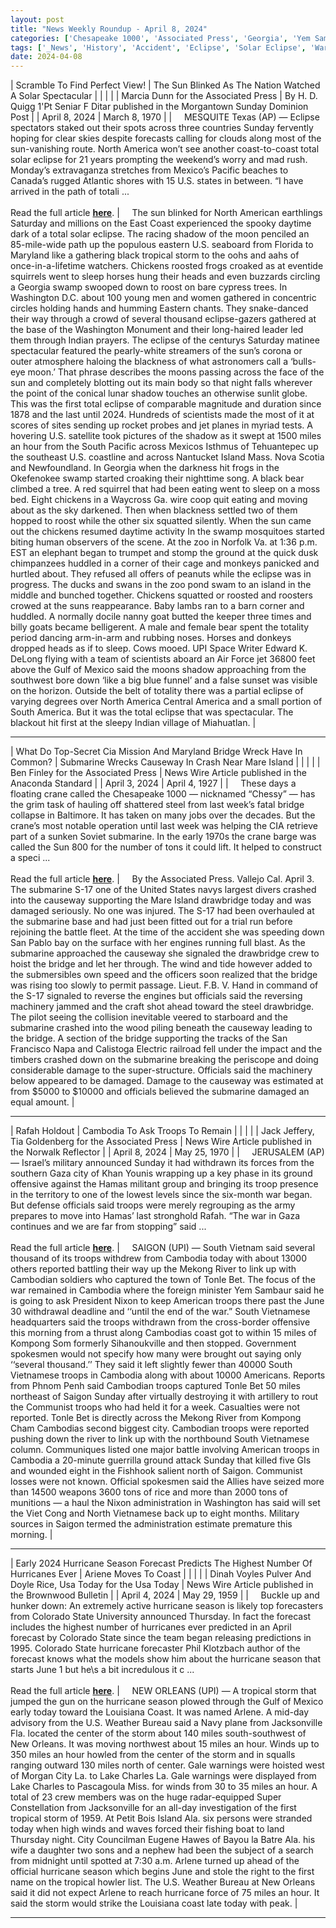 ```yaml
---
layout: post
title: "News Weekly Roundup - April 8, 2024"
categories: ['Chesapeake 1000', 'Associated Press', 'Georgia', 'Yem Sambaur', 'Arlene']
tags: ['_News', 'History', 'Accident', 'Eclipse', 'Solar Eclipse', 'War', 'Hurricane Forecast', 'Weather']
date: 2024-04-08
---
```


| Scramble To Find Perfect View! | The Sun Blinked As The Nation Watched A Solar Spectacular |
|  |  |
| Marcia Dunn for the Associated Press | By H. D. Quigg  1'Pt Seniar F Ditar published in the Morgantown Sunday Dominion Post |
| April 8, 2024 | March 8, 1970 |
| &nbsp;&nbsp;&nbsp;&nbsp;MESQUITE Texas (AP) — Eclipse spectators staked out their spots across three countries Sunday fervently hoping for clear skies despite forecasts calling for clouds along most of the sun-vanishing route. North America won’t see another coast-to-coast total solar eclipse for 21 years prompting the weekend’s worry and mad rush. Monday’s extravaganza stretches from Mexico’s Pacific beaches to Canada’s rugged Atlantic shores with 15 U.S. states in between. “I have arrived in the path of totali ...<br><br>Read the full article <b>[here](https://apnews.com/article/total-solar-eclipse-sun-moon-06767dd9e63cce8eb2351c22e90e38b1)</b>. | &nbsp;&nbsp;&nbsp;&nbsp;The sun blinked for North American earthlings Saturday and millions on the East Coast experienced the spooky daytime dark of a total solar eclipse. The racing shadow of the moon penciled an 85-mile-wide path up the populous eastern U.S. seaboard from Florida to Maryland like a gathering black tropical storm to the oohs and aahs of once-in-a-lifetime watchers. Chickens roosted frogs croaked as at eventide squirrels went to sleep horses hung their heads and even buzzards circling a Georgia swamp swooped down to roost on bare cypress trees. In Washington D.C. about 100 young men and women gathered in concentric circles holding hands and humming Eastern chants. They snake-danced their way through a crowd of several thousand eclipse-gazers gathered at the base of the Washington Monument and their long-haired leader led them through Indian prayers. The eclipse of the centurys Saturday matinee spectacular featured the pearly-white streamers of the sun’s corona or outer atmosphere haloing the blackness of what astronomers call a ‘bulls-eye moon.’ That phrase describes the moons passing across the face of the sun and completely blotting out its main body so that night falls wherever the point of the conical lunar shadow touches an otherwise sunlit globe. This was the first total eclipse of comparable magnitude and duration since 1878 and the last until 2024. Hundreds of scientists made the most of it at scores of sites sending up rocket probes and jet planes in myriad tests. A hovering U.S. satellite took pictures of the shadow as it swept at 1500 miles an hour from the South Pacific across Mexicos Isthmus of Tehuantepec up the southeast U.S. coastline and across Nantucket Island Mass. Nova Scotia and Newfoundland. In Georgia when the darkness hit frogs in the Okefenokee swamp started croaking their nighttime song. A black bear climbed a tree. A red squirrel that had been eating went to sleep on a moss bed. Eight chickens in a Waycross Ga. wire coop quit eating and moving about as the sky darkened. Then when blackness settled two of them hopped to roost while the other six squatted silently. When the sun came out the chickens resumed daytime activity In the swamp mosquitoes started biting human observers of the scene. At the zoo in Norfolk Va. at 1:36 p.m. EST an elephant began to trumpet and stomp the ground at the quick dusk chimpanzees huddled in a corner of their cage and monkeys panicked and hurtled about. They refused all offers of peanuts while the eclipse was in progress. The ducks and swans in the zoo pond swam to an island in the middle and bunched together. Chickens squatted or roosted and roosters crowed at the suns reappearance. Baby lambs ran to a barn corner and huddled. A normally docile nanny goat butted the keeper three times and billy goats became belligerent. A male and female bear spent the totality period dancing arm-in-arm and rubbing noses. Horses and donkeys dropped heads as if to sleep. Cows mooed. UPI Space Writer Edward K. DeLong flying with a team of scientists aboard an Air Force jet 36800 feet above the Gulf of Mexico said the moons shadow approaching from the southwest bore down ‘like a big blue funnel’ and a false sunset was visible on the horizon. Outside the belt of totality there was a partial eclipse of varying degrees over North America Central America and a small portion of South America. But it was the total eclipse that was spectacular. The blackout hit first at the sleepy Indian village of Miahuatlan. |

---

| What Do Top-Secret Cia Mission And Maryland Bridge Wreck Have In Common? | Submarine Wrecks Causeway In Crash Near Mare Island |
|  |  |
| Ben Finley for the Associated Press | News Wire Article published in the Anaconda Standard |
| April 3, 2024 | April 4, 1927 |
| &nbsp;&nbsp;&nbsp;&nbsp;These days a floating crane called the Chesapeake 1000 — nicknamed “Chessy” — has the grim task of hauling off shattered steel from last week’s fatal bridge collapse in Baltimore. It has taken on many jobs over the decades. But the crane’s most notable operation until last week was helping the CIA retrieve part of a sunken Soviet submarine. In the early 1970s the crane barge was called the Sun 800 for the number of tons it could lift. It helped to construct a speci ...<br><br>Read the full article <b>[here](https://apnews.com/article/baltimore-maryland-bridge-crane-history-e8476975f771f848a68e3dea071e5e65)</b>. | &nbsp;&nbsp;&nbsp;&nbsp;By the Associated Press. Vallejo Cal. April 3. The submarine S-17 one of the United States navys largest divers crashed into the causeway supporting the Mare Island drawbridge today and was damaged seriously. No one was injured. The S-17 had been overhauled at the submarine base and had just been fitted out for a trial run before rejoining the battle fleet. At the time of the accident she was speeding down San Pablo bay on the surface with her engines running full blast. As the submarine approached the causeway she signaled the drawbridge crew to hoist the bridge and let her through. The wind and tide however added to the submersibles own speed and the officers soon realized that the bridge was rising too slowly to permit passage. Lieut. F.B. V. Hand in command of the S-17 signaled to reverse the engines but officials said the reversing machinery jammed and the craft shot ahead toward the steel drawbridge. The pilot seeing the collision inevitable veered to starboard and the submarine crashed into the wood piling beneath the causeway leading to the bridge. A section of the bridge supporting the tracks of the San Francisco Napa and Calistoga Electric railroad fell under the impact and the timbers crashed down on the submarine breaking the periscope and doing considerable damage to the super-structure. Officials said the machinery below appeared to be damaged. Damage to the causeway was estimated at from $5000 to $10000 and officials believed the submarine damaged an equal amount. |

---


| Rafah Holdout | Cambodia To Ask Troops To Remain |
|  |  |
| Jack Jeffery, Tia Goldenberg for the Associated Press | News Wire Article published in the Norwalk Reflector |
| April 8, 2024 | May 25, 1970 |
| &nbsp;&nbsp;&nbsp;&nbsp;JERUSALEM (AP) — Israel’s military announced Sunday it had withdrawn its forces from the southern Gaza city of Khan Younis wrapping up a key phase in its ground offensive against the Hamas militant group and bringing its troop presence in the territory to one of the lowest levels since the six-month war began. But defense officials said troops were merely regrouping as the army prepares to move into Hamas’ last stronghold Rafah. “The war in Gaza continues and we are far from stopping” said ...<br><br>Read the full article <b>[here](https://apnews.com/article/israel-hamas-gaza-war-news-04-07-2024-5257a90302686de80788469f74aab40c)</b>. | &nbsp;&nbsp;&nbsp;&nbsp;SAIGON (UPI) — South Vietnam said several thousand of its troops withdrew from Cambodia today with about 13000 others reported battling their way up the Mekong River to link up with Cambodian soldiers who captured the town of Tonle Bet. The focus of the war remained in Cambodia where the foreign minister Yem Sambaur said he is going to ask President Nixon to keep American troops there past the June 30 withdrawal deadline and ‘‘until the end of the war.” South Vietnamese headquarters said the troops withdrawn from the cross-border offensive this morning from a thrust along Cambodias coast got to within 15 miles of Kompong Som formerly Sihanoukville and then stopped. Government spokesmen would not specify how many were brought out saying only ‘‘several thousand.’’ They said it left slightly fewer than 40000 South Vietnamese troops in Cambodia along with about 10000 Americans. Reports from Phnom Penh said Cambodian troops captured Tonle Bet 50 miles northeast of Saigon Sunday after virtually destroying it with artillery to rout the Communist troops who had held it for a week. Casualties were not reported. Tonle Bet is directly across the Mekong River from Kompong Cham Cambodias second biggest city. Cambodian troops were reported pushing down the river to link up with the northbound South Vietnamese column. Communiques listed one major battle involving American troops in Cambodia a 20-minute guerrilla ground attack Sunday that killed five GIs and wounded eight in the Fishhook salient north of Saigon. Communist losses were not known. Official spokesmen said the Allies have seized more than 14500 weapons 3600 tons of rice and more than 2000 tons of munitions — a haul the Nixon administration in Washington has said will set the Viet Cong and North Vietnamese back up to eight months. Military sources in Saigon termed the administration estimate premature this morning. |

---

| Early 2024 Hurricane Season Forecast Predicts The Highest Number Of Hurricanes Ever | Ariene Moves To Coast |
|  |  |
| Dinah Voyles Pulver And Doyle Rice, Usa Today for the Usa Today | News Wire Article published in the Brownwood Bulletin |
| April 4, 2024 | May 29, 1959 |
| &nbsp;&nbsp;&nbsp;&nbsp;Buckle up and hunker down: An extremely active hurricane season is likely top forecasters from Colorado State University announced Thursday. In fact the forecast includes the highest number of hurricanes ever predicted in an April forecast by Colorado State since the team began releasing predictions in 1995. Colorado State hurricane forecaster Phil Klotzbach author of the forecast knows what the models show him about the hurricane season that starts June 1 but he\s a bit incredulous it c ...<br><br>Read the full article <b>[here](https://www.usatoday.com/story/news/nation/2024/04/04/2024-hurricane-season-outlook-colorado-state/73147475007/)</b>. | &nbsp;&nbsp;&nbsp;&nbsp;NEW ORLEANS (UPI) — A tropical storm that jumped the gun on the hurricane season plowed through the Gulf of Mexico early today toward the Louisiana Coast. It was named Arlene. A mid-day advisory from the U.S. Weather Bureau said a Navy plane from Jacksonville Fla. located the center of the storm about 140 miles south-southwest of New Orleans. It was moving northwest about 15 miles an hour. Winds up to 350 miles an hour howled from the center of the storm and in squalls ranging outward 130 miles north of center. Gale warnings were hoisted west of Morgan City La. to Lake Charles La. Gale warnings were displayed from Lake Charles to Pascagoula Miss. for winds from 30 to 35 miles an hour. A total of 23 crew members was on the huge radar-equipped Super Constellation from Jacksonville for an all-day investigation of the first tropical storm of 1959. At Petit Bois Island Ala. six persons were stranded today when high winds and waves forced their fishing boat to land Thursday night. City Councilman Eugene Hawes of Bayou la Batre Ala. his wife a daughter two sons and a nephew had been the subject of a search from midnight until spotted at 7:30 a.m. Arlene turned up ahead of the official hurricane season which begins June and stole the right to the first name on the tropical howler list. The U.S. Weather Bureau at New Orleans said it did not expect Arlene to reach hurricane force of 75 miles an hour. It said the storm would strike the Louisiana coast late today with peak. |

---


